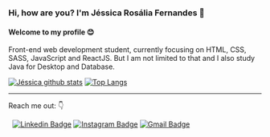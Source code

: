### Hi, how are you? I'm Jéssica Rosália Fernandes 👋

#### Welcome to my profile :blush:

Front-end web development student, currently focusing on HTML, CSS, SASS, JavaScript and ReactJS.
But I am not limited to that and I also study Java for Desktop and Database.

[![Jéssica github stats](https://github-readme-stats.vercel.app/api?username=jessicarf18&show_icons=true)](https://github.com/jessicarf18/github-readme-stats)
[![Top Langs](https://github-readme-stats.vercel.app/api/top-langs/?username=jessicarf18&layout=compact)](https://github.com/jessicarf18/github-readme-stats)

---
Reach me out: :point_down:

&nbsp;
[![Linkedin Badge](https://img.shields.io/badge/linkedin-%230077B5.svg?&style=for-the-badge&logo=linkedin&logoColor=white)](https://www.linkedin.com/in/j%C3%A9ssica-ros%C3%A1lia-fernandes-310899133/)
[![Instagram Badge](https://img.shields.io/badge/instagram-%23E4405F.svg?&style=for-the-badge&logo=instagram&logoColor=white)](https://www.instagram.com/rosalia_fernandes01/)
[![Gmail Badge](https://img.shields.io/badge/gmail-D14836?&style=for-the-badge&logo=gmail&logoColor=white&link=mailto:jessicarosalia678@gmail.com)](mailto:jessicarosalia678@gmail.com)
